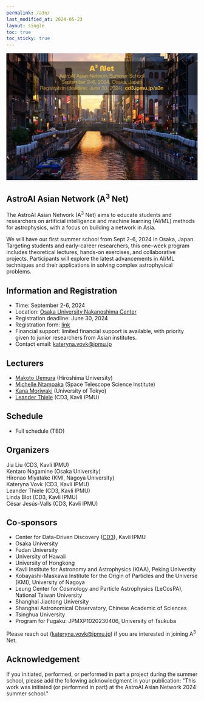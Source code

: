 ```yaml
---
permalink: /a3n/
last_modified_at: 2024-05-23
layout: single
toc: true
toc_sticky: true
---
```


![banner](/_images/a3n_summerschool2024.png)

## AstroAI Asian Network (A<sup>3</sup> Net)
The AstroAI Asian Network (A<sup>3</sup> Net) aims to educate students and researchers on artificial intelligence and machine learning (AI/ML) methods for astrophysics, with a focus on building a network in Asia. 

We will have our first summer school from Sept 2–6, 2024 in Osaka, Japan. Targeting students and early-career researchers, this one-week program includes theoretical lectures, hands-on exercises, and collaborative projects. Participants will explore the latest advancements in AI/ML techniques and their applications in solving complex astrophysical problems. 

## Information and Registration

* Time: September 2-6, 2024
* Location: [Osaka University Nakanoshima Center](https://www.onc.osaka-u.ac.jp/)
* Registration deadline: June 30, 2024
* Registration form: [link](https://forms.gle/VtDG6R1oWzVV9ckY6) 
* Financial support: limited financial support is available, with priority given to junior researchers from Asian institutes.
* Contact email: kateryna.vovk@ipmu.jp
<!--- * Slack and Zoom: please find the info in the announcement email --->
<!--- List of participants --->

## Lecturers

* [Makoto Uemura](https://home.hiroshima-u.ac.jp/uemuram/) (Hiroshima University)
* [Michelle Ntampaka](https://www.stsci.edu/~mntampaka/) (Space Telescope Science Institute)
* [Kana Moriwaki](https://www-utap.phys.s.u-tokyo.ac.jp/~moriwaki/) (University of Tokyo)
* [Leander Thiele](https://leanderthiele.github.io/) (CD3, Kavli IPMU)

## Schedule

* Full schedule (TBD)

## Organizers

Jia Liu (CD3, Kavli IPMU)\
Kentaro Nagamine (Osaka University)\
Hironao Miyatake (KMI, Nagoya University)\
Kateryna Vovk (CD3, Kavli IPMU)\
Leander Thiele (CD3, Kavli IPMU)\
Linda Blot (CD3, Kavli IPMU)\
César Jesús-Valls (CD3, Kavli IPMU)

## Co-sponsors

* Center for Data-Driven Discovery ([CD3](https://cd3.ipmu.jp/)), Kavli IPMU
* Osaka University
* Fudan University
* University of Hawaii
* University of Hongkong
* Kavli Institute for Astronomy and Astrophysics (KIAA), Peking University
* Kobayashi-Maskawa Institute for the Origin of Particles and the Universe (KMI), University of Nagoya
* Leung Center for Cosmology and Particle Astrophysics (LeCosPA), National Taiwan University
* Shanghai Jiaotong University
* Shanghai Astronomical Observatory, Chinese Academic of Sciences
* Tsinghua University
* Program for Fugaku: JPMXP1020230406, University of Tsukuba

Please reach out (kateryna.vovk@ipmu.jp) if you are interested in joining A<sup>3</sup> Net.

## Acknowledgement

If you initiated, performed, or performed in part a project during the summer school, please add the following acknowledgment in your publication: "This work was initiated (or performed in part) at the AstroAI Asian Network 2024 summer school."
